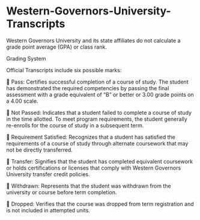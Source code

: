 # Western-Governors-University-Transcripts

Western Governors University and its state affiliates do not calculate a grade point average (GPA) or class rank.

Grading System

Official Transcripts include six possible marks:

􏰀 Pass: Certifies successful completion of a course of study. The student has demonstrated the required competencies by passing the final assessment with a grade equivalent of “B” or better or 3.00 grade points on a 4.00 scale.

􏰀 Not Passed: Indicates that a student failed to complete a course of study in the time allotted. To meet program requirements, the student generally re-enrolls for the course of study in a subsequent term.

􏰀 Requirement Satisfied: Recognizes that a student has satisfied the requirements of a course of study through alternate coursework that may not be directly transferred.

􏰀 Transfer: Signifies that the student has completed equivalent coursework or holds certifications or licenses that comply with Western Governors University transfer credit policies.

􏰀 Withdrawn: Represents that the student was withdrawn from the university or course before term completion.

􏰀 Dropped: Verifies that the course was dropped from term registration and is not included in attempted units.
